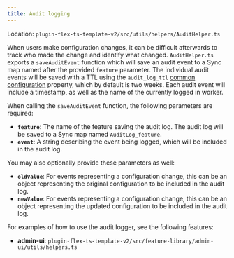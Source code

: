 ```yaml
---
title: Audit logging
---
```


Location: `plugin-flex-ts-template-v2/src/utils/helpers/AuditHelper.ts`

When users make configuration changes, it can be difficult afterwards to track who made the change and identify what changed. `AuditHelper.ts` exports a `saveAuditEvent` function which will save an audit event to a Sync map named after the provided `feature` parameter. The individual audit events will be saved with a TTL using the `audit_log_ttl` [common configuration](configuration#common-configuration) property, which by default is two weeks. Each audit event will include a timestamp, as well as the name of the currently logged in worker.

When calling the `saveAuditEvent` function, the following parameters are required:

- **`feature`**: The name of the feature saving the audit log. The audit log will be saved to a Sync map named `AuditLog_feature`.
- **`event`**: A string describing the event being logged, which will be included in the audit log.

You may also optionally provide these parameters as well:

- **`oldValue`**: For events representing a configuration change, this can be an object representing the original configuration to be included in the audit log.
- **`newValue`**: For events representing a configuration change, this can be an object representing the updated configuration to be included in the audit log.

For examples of how to use the audit logger, see the following features:
- **admin-ui**: `plugin-flex-ts-template-v2/src/feature-library/admin-ui/utils/helpers.ts`
